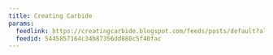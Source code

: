 ```yaml
---
title: Creating Carbide
params:
  feedlink: https://creatingcarbide.blogspot.com/feeds/posts/default?alt=rss
  feedid: 5445857164c34b87356dd880c5f40fac
---
```

